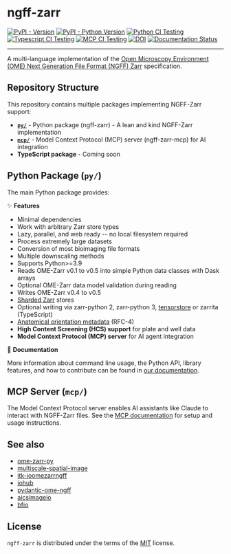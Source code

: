 <!-- SPDX-FileCopyrightText: Copyright (c) Fideus Labs LLC -->
<!-- SPDX-License-Identifier: MIT -->
# ngff-zarr

[![PyPI - Version](https://img.shields.io/pypi/v/ngff-zarr.svg)](https://pypi.org/project/ngff-zarr)
[![PyPI - Python Version](https://img.shields.io/pypi/pyversions/ngff-zarr.svg)](https://pypi.org/project/ngff-zarr)
[![Python CI Testing](https://github.com/thewtex/ngff-zarr/actions/workflows/python.yml/badge.svg)](https://github.com/thewtex/ngff-zarr/actions/workflows/python.yml)
[![Typescript CI Testing](https://github.com/thewtex/ngff-zarr/actions/workflows/typescript.yml/badge.svg)](https://github.com/thewtex/ngff-zarr/actions/workflows/typescript.yml)
[![MCP CI Testing](https://github.com/thewtex/ngff-zarr/actions/workflows/mcp-ci.yml/badge.svg)](https://github.com/thewtex/ngff-zarr/actions/workflows/mcp-ci.yml)
[![DOI](https://zenodo.org/badge/541840158.svg)](https://zenodo.org/badge/latestdoi/541840158)
[![Documentation Status](https://readthedocs.org/projects/ngff-zarr/badge/?version=latest)](https://ngff-zarr.readthedocs.io/en/latest/?badge=latest)

---

A multi-language implementation of the
[Open Microscopy Environment (OME) Next Generation File Format (NGFF) Zarr](https://ngff.openmicroscopy.org)
specification.

## Repository Structure

This repository contains multiple packages implementing NGFF-Zarr support:

- **[`py/`](./py/)** - Python package (ngff-zarr) - A lean and kind NGFF-Zarr
  implementation
- **[`mcp/`](./mcp/)** - Model Context Protocol (MCP) server (ngff-zarr-mcp) for
  AI integration
- **TypeScript package** - Coming soon

## Python Package (`py/`)

The main Python package provides:

✨ **Features**

- Minimal dependencies
- Work with arbitrary Zarr store types
- Lazy, parallel, and web ready -- no local filesystem required
- Process extremely large datasets
- Conversion of most bioimaging file formats
- Multiple downscaling methods
- Supports Python>=3.9
- Reads OME-Zarr v0.1 to v0.5 into simple Python data classes with Dask arrays
- Optional OME-Zarr data model validation during reading
- Writes OME-Zarr v0.4 to v0.5
- [Sharded Zarr] stores
- Optional writing via zarr-python 2, zarr-python 3, [tensorstore] or zarrita (TypeScript)
- [Anatomical orientation metadata](./docs/rfc4.md) (RFC-4)
- **High Content Screening (HCS) support** for plate and well data
- **Model Context Protocol (MCP) server** for AI agent integration

📖 **Documentation**

More information about command line usage, the Python API, library features, and
how to contribute can be found in
[our documentation](https://ngff-zarr.readthedocs.io/).

## MCP Server (`mcp/`)

The Model Context Protocol server enables AI assistants like Claude to interact
with NGFF-Zarr files. See the [MCP documentation](./mcp/README.md) for setup and
usage instructions.

## See also

- [ome-zarr-py](https://github.com/ome/ome-zarr-py)
- [multiscale-spatial-image](https://github.com/spatial-image/multiscale-spatial-image)
- [itk-ioomezarrngff](https://github.com/InsightSoftwareConsortium/ITKIOOMEZarrNGFF)
- [iohub](https://czbiohub-sf.github.io/iohub/)
- [pydantic-ome-ngff](https://janeliascicomp.github.io/pydantic-ome-ngff/)
- [aicsimageio](https://allencellmodeling.github.io/aicsimageio/)
- [bfio](https://bfio.readthedocs.io/)

## License

`ngff-zarr` is distributed under the terms of the
[MIT](https://spdx.org/licenses/MIT.html) license.

[Sharded Zarr]: https://zarr.dev/zeps/accepted/ZEP0002.html
[tensorstore]: https://google.github.io/tensorstore/
